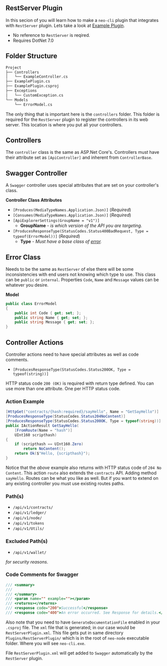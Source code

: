## RestServer Plugin
In this secion of you will learn how to make a `neo-cli` plugin that integrates with `RestServer`
plugin. Lets take a look at [Example Plugin](/examples/RestServerPlugin).

- No reference to `RestServer` is reqired.
- Requires DotNet 7.0

## Folder Structure
```bash
Project
├── Controllers
│   └── ExampleController.cs
├── ExamplePlugin.cs
├── ExamplePlugin.csproj
├── Exceptions
│   └── CustomException.cs
└── Models
    └── ErrorModel.cs
```
The only thing that is important here is the `controllers` folder. This folder is required for the `RestServer`
plugin to register the controllers in its web server. This location is where you put all your controllers.

## Controllers
The `controller` class is the same as ASP.Net Core's. Controllers must have their attribute set
as `[ApiController]` and inherent from `ControllerBase`.

## Swagger Controller
A `Swagger` controller uses special attributes that are set on your controller's class.

**Controller Class Attributes**
- `[Produces(MediaTypeNames.Application.Json)]` (_Required_)
- `[Consumes(MediaTypeNames.Application.Json)]` (_Required_)
- `[ApiExplorerSettings(GroupName = "v1")]`
  - **GroupName** - _is which version of the API you are targeting._
- `[ProducesResponseType(StatusCodes.Status400BadRequest, Type = typeof(ErrorModel))]` (_Required_)
  - **Type** - _Must have a base class of [error](#error-class)._

## Error Class
Needs to be the same as `RestServer` of else there will be some inconsistencies
with end users not knowing which type to use. This class can be `public` or `internal`.
Properties `Code`, `Name` and `Message` values can be whatever you desire.

**Model**
```csharp
public class ErrorModel
{
    public int Code { get; set; };
    public string Name { get; set; };
    public string Message { get; set; };
}
```

## Controller Actions
Controller actions need to have special attributes as well as code comments.

- `[ProducesResponseType(StatusCodes.Status200OK, Type = typeof(string))]`

HTTP status code `200 (OK)` is required with return type defined. You can use more than one attribute. One per HTTP status code.

### Action Example
```csharp
[HttpGet("contracts/{hash:required}/sayHello", Name = "GetSayHello")]
[ProducesResponseType(StatusCodes.Status204NoContent)]
[ProducesResponseType(StatusCodes.Status200OK, Type = typeof(string))]
public IActionResult GetSayHello(
    [FromRoute(Name = "hash")]
    UInt160 scripthash)
{
    if (scripthash == UInt160.Zero)
        return NoContent();
    return Ok($"Hello, {scripthash}");
}
```
Notice that the _above_ example also returns with HTTP status code of `204 No Content`.
This action `route` also extends the `contracts` API. Adding method `sayHello`. Routes
can be what you like as well. But if you want to extend on any existing controller you
must use existing routes paths.

### Path(s)
- `/api/v1/contracts/`
- `/api/v1/ledger/`
- `/api/v1/node/`
- `/api/v1/tokens`
- `/api/v1/Utils/`

### Excluded Path(s)
- `/api/v1/wallet/`

_for security reasons_.

### Code Comments for Swagger
```csharp
/// <summary>
/// 
/// </summary>
/// <param name="" example=""></param>
/// <returns></returns>
/// <response code="200">Successful</response>
/// <response code="400">An error occurred. See Response for details.</response>
```

Also note that you need to have `GenerateDocumentationFile` enabled in your
`.csproj` file. The `xml` file that is generated; in our case would be `RestServerPlugin.xml`.
This file gets put in same directory `Plugins/RestServerPlugin/` which is in the root of `neo-node`
executable folder. Where you will see `neo-cli.exe`.

File `RestServerPlugin.xml` will get added to `Swagger` automatically by the `RestServer`
plugin.
